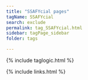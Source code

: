 ```yaml
---
title: "SSAFYcial pages"
tagName: SSAFYcial
search: exclude
permalink: tag_SSAFYcial.html
sidebar: tagPage_sidebar
folder: tags

---
```


{% include taglogic.html %}

{% include links.html %}
